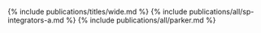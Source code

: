{% include publications/titles/wide.md %}
{% include publications/all/sp-integrators-a.md %}
{% include publications/all/parker.md %}